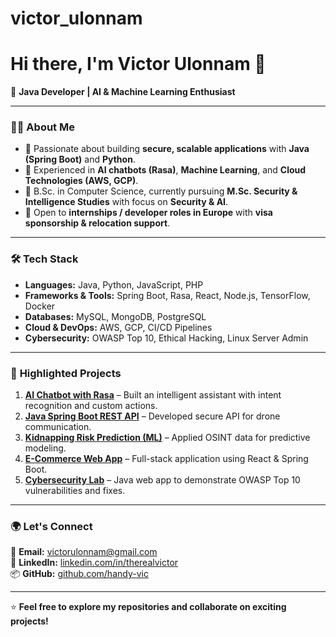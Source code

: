 # victor_ulonnam

# Hi there, I'm Victor Ulonnam 👋

🚀 **Java Developer | AI & Machine Learning Enthusiast**

---

### 👨‍💻 **About Me**
- 🔹 Passionate about building **secure, scalable applications** with **Java (Spring Boot)** and **Python**.
- 🔹 Experienced in **AI chatbots (Rasa)**, **Machine Learning**, and **Cloud Technologies (AWS, GCP)**.
- 🔹 B.Sc. in Computer Science, currently pursuing **M.Sc. Security & Intelligence Studies** with focus on **Security & AI**.
- 🔹 Open to **internships / developer roles in Europe** with **visa sponsorship & relocation support**.

---

### 🛠 **Tech Stack**
- **Languages:** Java, Python, JavaScript, PHP  
- **Frameworks & Tools:** Spring Boot, Rasa, React, Node.js, TensorFlow, Docker  
- **Databases:** MySQL, MongoDB, PostgreSQL  
- **Cloud & DevOps:** AWS, GCP, CI/CD Pipelines  
- **Cybersecurity:** OWASP Top 10, Ethical Hacking, Linux Server Admin  

---

### 📌 **Highlighted Projects**
1. **[AI Chatbot with Rasa](#)** – Built an intelligent assistant with intent recognition and custom actions.
2. **[Java Spring Boot REST API](#)** – Developed secure API for drone communication.
3. **[Kidnapping Risk Prediction (ML)](#)** – Applied OSINT data for predictive modeling.
4. **[E-Commerce Web App](#)** – Full-stack application using React & Spring Boot.
5. **[Cybersecurity Lab](#)** – Java web app to demonstrate OWASP Top 10 vulnerabilities and fixes.

---

### 🌍 **Let's Connect**
📧 **Email:** victorulonnam@gmail.com  
🔗 **LinkedIn:** [linkedin.com/in/therealvictor](https://linkedin.com/in/therealvictor)  
📦 **GitHub:** [github.com/handy-vic](#)  

---

⭐ **Feel free to explore my repositories and collaborate on exciting projects!**
